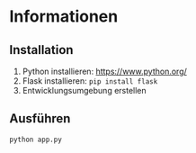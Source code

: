 # Informationen
## Installation
1. Python installieren: https://www.python.org/
2. Flask installieren: ```pip install flask```
3. Entwicklungsumgebung erstellen

## Ausführen
```python app.py```
